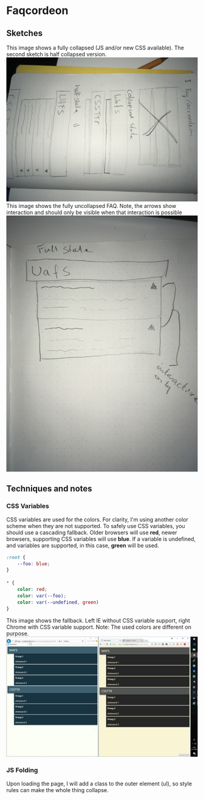 # Faqcordeon

## Sketches
This image shows a fully collapsed (JS and/or new CSS available). The second sketch is half collapsed version.
![Schets](img/IMG_2011.jpg)
This image shows the fully uncollapsed FAQ. Note, the arrows show interaction and should only be visible when that interaction is possible
![Schets](img/IMG_2012.jpg)

## Techniques and notes
### CSS Variables
CSS variables are used for the colors. For clarity, I'm using another color scheme when they are not supported.
To safely use CSS variables, you should use a cascading fallback. Older browsers will use **red**, newer browsers, supporting CSS variables will use **blue**. If a variable is undefined, and variables are supported, in this case, **green** will be used.

``` CSS
:root {
	--foo: blue;
}

* {
	color: red;
	color: var(--foo);
	color: var(--undefined, green)
}
```

This image shows the fallback. Left IE without CSS variable support, right Chrome with CSS variable support. Note: The used colors are different on purpose.
![cssvars](img/cssvars.png)

### JS Folding
Upon loading the page, I will add a class to the outer element (ul), so style rules can make the whole thing collapse.